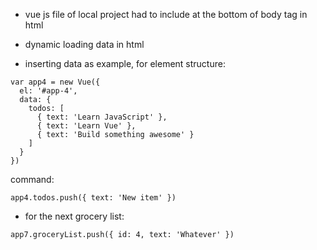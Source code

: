 - vue js file of local project had to include at the bottom of body tag in html

- dynamic loading data in html

- inserting data as example, for element structure:
```
var app4 = new Vue({
  el: '#app-4',
  data: {
    todos: [
      { text: 'Learn JavaScript' },
      { text: 'Learn Vue' },
      { text: 'Build something awesome' }
    ]
  }
})

```
command:

```
app4.todos.push({ text: 'New item' })
```
- for the next grocery list:
```
app7.groceryList.push({ id: 4, text: 'Whatever' })
```